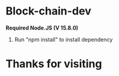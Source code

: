 # Block-chain-dev

**Required Node.JS (V 15.8.0)**
  1) Run "npm install" to install dependency
# Thanks for visiting
